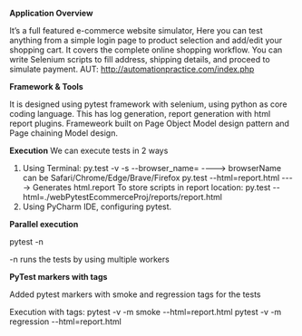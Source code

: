 **Application Overview**

It’s a full featured e-commerce website simulator, Here you can test anything from a simple login page to product selection and add/edit your shopping cart. It covers the complete online shopping workflow. You can write Selenium scripts to fill address, shipping details, and proceed to simulate payment.
AUT: http://automationpractice.com/index.php

**Framework & Tools**

It is designed using pytest framework with selenium, using python as core coding language. This has log generation, report generation with html report plugins.
Frameweork built on Page Object Model design pattern and Page chaining Model design.

**Execution**
We can execute tests in 2 ways

1. Using Terminal:
    py.test -v -s --browser_name=<browserName> ----> browserName can be Safari/Chrome/Edge/Brave/Firefox
    py.test --html=report.html ----> Generates html.report
    To store scripts in report location: py.test --html=./webPytestEcommerceProj/reports/report.html
2. Using PyCharm IDE, configuring pytest.

**Parallel execution**

pytest -n <num>
    
-n runs the tests by using multiple workers

**PyTest markers with tags**

Added pytest markers with smoke and regression tags for the tests

Execution with tags:
pytest -v -m smoke --html=report.html
pytest -v -m regression --html=report.html

